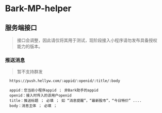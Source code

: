# Bark-MP-helper
## 服务端接口
> 接口会调整，因此请仅将其用于测试，现阶段接入小程序请勿发布具备授权能力的版本。

### 推送消息

> 暂不支持群发
```
  https://push.hellyw.com/:appid/:openid/:title/:body

  appid：您当前小程序appid ； 非Bark助手的appid 
  openid：接入时传入的该用户openid 
  title：推送标题 ； 必填 ； 如 “消息提醒”，“最新股市”，“今日特价” ....
  body：消息主体 ； 必填 ； 
```